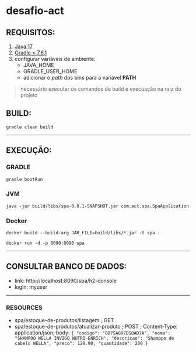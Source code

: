 # desafio-act

## REQUISITOS:

1. [Java 17](https://www.oracle.com/java/technologies/javase/jdk17-archive-downloads.html)
2. [Gradle > 7.6.1](https://gradle.org/releases/)
3. configurar variáveis de ambiente:
   - JAVA_HOME
   - GRADLE_USER_HOME
   - adicionar o *path* dos bins para a variável **PATH**

> necessário executar os comandos de build e execuação na raiz do projeto

## BUILD:

`gradle clean build`

---

## EXECUÇÃO:

### GRADLE

`gradle bootRun`

### JVM

`java -jar build/libs/spa-0.0.1-SNAPSHOT.jar com.act.spa.SpaApplication`

### Docker

`docker build --build-arg JAR_FILE=build/libs/*.jar -t spa .`

`docker run -d -p 8090:8090 spa`

---

## CONSULTAR BANCO DE DADOS:
- link: http://localhost:8090/spa/h2-console
- login: myuser

---

### RESOURCES

- spa/estoque-de-produtos/listagem ; GET
- spa/estoque-de-produtos/atualizar-produto ; POST ; Content-Type: application/json; body:
      `
         {
             "codigo": "8D7SA897DS8AD7A",
             "nome": "SHAMPOO WELLA INVIGO NUTRI-ENRICH",
             "descricao": "Shamppo de cabelo WELLA",
             "preco": 129.90,
             "quantidade": 200
         }
      `
